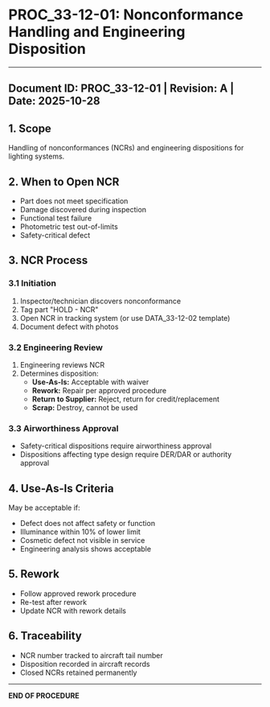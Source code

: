# PROC_33-12-01: Nonconformance Handling and Engineering Disposition
---
**Document ID:** PROC_33-12-01 | **Revision:** A | **Date:** 2025-10-28
---
## 1. Scope
Handling of nonconformances (NCRs) and engineering dispositions for lighting systems.
## 2. When to Open NCR
- Part does not meet specification
- Damage discovered during inspection
- Functional test failure
- Photometric test out-of-limits
- Safety-critical defect
## 3. NCR Process
### 3.1 Initiation
1. Inspector/technician discovers nonconformance
2. Tag part "HOLD - NCR"
3. Open NCR in tracking system (or use DATA_33-12-02 template)
4. Document defect with photos
### 3.2 Engineering Review
1. Engineering reviews NCR
2. Determines disposition:
   - **Use-As-Is:** Acceptable with waiver
   - **Rework:** Repair per approved procedure
   - **Return to Supplier:** Reject, return for credit/replacement
   - **Scrap:** Destroy, cannot be used
### 3.3 Airworthiness Approval
- Safety-critical dispositions require airworthiness approval
- Dispositions affecting type design require DER/DAR or authority approval
## 4. Use-As-Is Criteria
May be acceptable if:
- Defect does not affect safety or function
- Illuminance within 10% of lower limit
- Cosmetic defect not visible in service
- Engineering analysis shows acceptable
## 5. Rework
- Follow approved rework procedure
- Re-test after rework
- Update NCR with rework details
## 6. Traceability
- NCR number tracked to aircraft tail number
- Disposition recorded in aircraft records
- Closed NCRs retained permanently
---
**END OF PROCEDURE**
